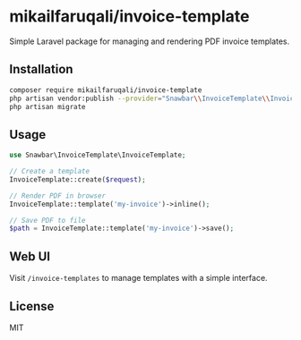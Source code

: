 # mikailfaruqali/invoice-template

Simple Laravel package for managing and rendering PDF invoice templates.

## Installation

```bash
composer require mikailfaruqali/invoice-template
php artisan vendor:publish --provider="Snawbar\\InvoiceTemplate\\InvoiceTemplateServiceProvider"
php artisan migrate
```

## Usage

```php
use Snawbar\InvoiceTemplate\InvoiceTemplate;

// Create a template
InvoiceTemplate::create($request);

// Render PDF in browser
InvoiceTemplate::template('my-invoice')->inline();

// Save PDF to file
$path = InvoiceTemplate::template('my-invoice')->save();
```

## Web UI

Visit `/invoice-templates` to manage templates with a simple interface.

## License

MIT